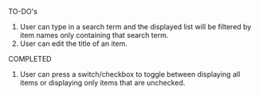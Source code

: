 TO-DO's

1. User can type in a search term and the displayed list will be filtered by item names only containing that search term.
2. User can edit the title of an item.

COMPLETED
1. User can press a switch/checkbox to toggle between displaying all items or displaying only items that are unchecked.
